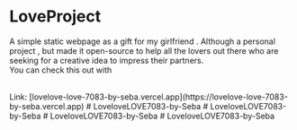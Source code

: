 # LoveProject
A simple static webpage as a gift for my girlfriend . Although a personal project , but made it open-source to help all the lovers out there who are seeking for a creative idea to impress their partners.
<br>
You can check this out with 

<br>
Link: [lovelove-love-7083-by-seba.vercel.app](https://lovelove-love-7083-by-seba.vercel.app)
#   L o v e l o v e L O V E 7 0 8 3 - b y - S e b a 
 
 #   L o v e l o v e L O V E 7 0 8 3 - b y - S e b a 
 
 #   L o v e l o v e L O V E 7 0 8 3 - b y - S e b a 
 
 #   L o v e l o v e L O V E 7 0 8 3 - b y - S e b a 
 
 
